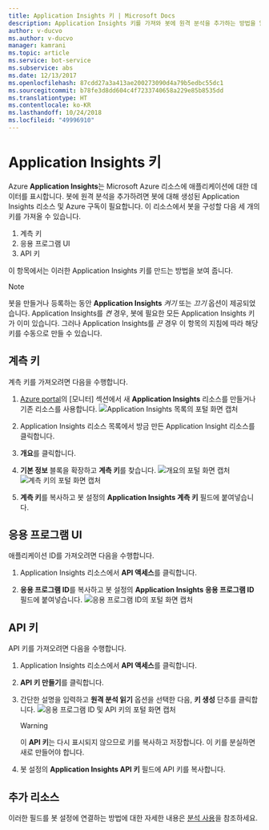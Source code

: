 ```yaml
---
title: Application Insights 키 | Microsoft Docs
description: Application Insights 키를 가져와 봇에 원격 분석을 추가하는 방법을 알아봅니다.
author: v-ducvo
ms.author: v-ducvo
manager: kamrani
ms.topic: article
ms.service: bot-service
ms.subservice: abs
ms.date: 12/13/2017
ms.openlocfilehash: 87cdd27a3a413ae200273090d4a79b5edbc55dc1
ms.sourcegitcommit: b78fe3d8dd604c4f7233740658a229e85b8535dd
ms.translationtype: HT
ms.contentlocale: ko-KR
ms.lasthandoff: 10/24/2018
ms.locfileid: "49996910"
---
```

# <a name="application-insights-keys"></a>Application Insights 키

Azure **Application Insights**는 Microsoft Azure 리소스에 애플리케이션에 대한 데이터를 표시합니다. 봇에 원격 분석을 추가하려면 봇에 대해 생성된 Application Insights 리소스 및 Azure 구독이 필요합니다. 이 리소스에서 봇을 구성할 다음 세 개의 키를 가져올 수 있습니다.

1. 계측 키
2. 응용 프로그램 UI
3. API 키

이 항목에서는 이러한 Application Insights 키를 만드는 방법을 보여 줍니다.

> [!NOTE]
> 봇을 만들거나 등록하는 동안 **Application Insights** *켜기* 또는 *끄기* 옵션이 제공되었습니다. Application Insights를 *켠* 경우, 봇에 필요한 모든 Application Insights 키가 이미 있습니다. 그러나 Application Insights를 *끈* 경우 이 항목의 지침에 따라 해당 키를 수동으로 만들 수 있습니다.

## <a name="instrumentation-key"></a>계측 키

계측 키를 가져오려면 다음을 수행합니다.
1. [Azure portal](http://portal.azure.com)의 [모니터] 섹션에서 새 **Application Insights** 리소스를 만들거나 기존 리소스를 사용합니다.
![Application Insights 목록의 포털 화면 캡처](~/media/portal-app-insights-add-new.png)

2. Application Insights 리소스 목록에서 방금 만든 Application Insight 리소스를 클릭합니다.

3. **개요**를 클릭합니다.

4. **기본 정보** 블록을 확장하고 **계측 키**를 찾습니다. 
![개요의 포털 화면 캡처](~/media/portal-app-insights-instrumentation-key-dropdown.png)
![계측 키의 포털 화면 캡처](~/media/portal-app-insights-instrumentation-key.png)

5. **계측 키**를 복사하고 봇 설정의 **Application Insights 계측 키** 필드에 붙여넣습니다.

## <a name="application-id"></a>응용 프로그램 UI

애플리케이션 ID를 가져오려면 다음을 수행합니다.
1. Application Insights 리소스에서 **API 액세스**를 클릭합니다.

2. **응용 프로그램 ID**를 복사하고 봇 설정의 **Application Insights 응용 프로그램 ID** 필드에 붙여넣습니다. 
![응용 프로그램 ID의 포털 화면 캡처](~/media/portal-app-insights-appid.png)

## <a name="api-key"></a>API 키

API 키를 가져오려면 다음을 수행합니다.
1. Application Insights 리소스에서 **API 액세스**를 클릭합니다.

2. **API 키 만들기**를 클릭합니다.

3. 간단한 설명을 입력하고 **원격 분석 읽기** 옵션을 선택한 다음, **키 생성** 단추를 클릭합니다.
![응용 프로그램 ID 및 API 키의 포털 화면 캡처](~/media/portal-app-insights-appid-apikey.png)

   > [!WARNING]
   > 이 **API 키**는 다시 표시되지 않으므로 키를 복사하고 저장합니다. 이 키를 분실하면 새로 만들어야 합니다.

4. 봇 설정의 **Application Insights API 키** 필드에 API 키를 복사합니다.

## <a name="additional-resources"></a>추가 리소스
이러한 필드를 봇 설정에 연결하는 방법에 대한 자세한 내용은 [분석 사용](~/bot-service-manage-analytics.md#enable-analytics)을 참조하세요.